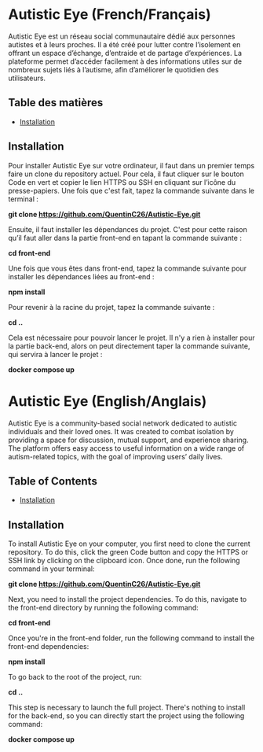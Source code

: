 # Autistic Eye (French/Français)

Autistic Eye est un réseau social communautaire dédié aux personnes autistes et à leurs proches. Il a été créé pour lutter contre l’isolement en offrant un espace d’échange, d’entraide et de partage d’expériences. La plateforme permet d’accéder facilement à des informations utiles sur de nombreux sujets liés à l’autisme, afin d’améliorer le quotidien des utilisateurs.

## Table des matières

- [Installation](#installation)

## Installation

Pour installer Autistic Eye sur votre ordinateur, il faut dans un premier temps faire un clone du repository actuel. Pour cela, il faut cliquer sur le bouton Code en vert et copier le lien HTTPS ou SSH en cliquant sur l’icône du presse-papiers. Une fois que c'est fait, tapez la commande suivante dans le terminal :

**git clone https://github.com/QuentinC26/Autistic-Eye.git**

Ensuite, il faut installer les dépendances du projet. C'est pour cette raison qu’il faut aller dans la partie front-end en tapant la commande suivante :

**cd front-end**

Une fois que vous êtes dans front-end, tapez la commande suivante pour installer les dépendances liées au front-end :

**npm install**

Pour revenir à la racine du projet, tapez la commande suivante :

**cd ..**

Cela est nécessaire pour pouvoir lancer le projet. Il n'y a rien à installer pour la partie back-end, alors on peut directement taper la commande suivante, qui servira à lancer le projet :

**docker compose up**

# Autistic Eye (English/Anglais)

Autistic Eye is a community-based social network dedicated to autistic individuals and their loved ones. It was created to combat isolation by providing a space for discussion, mutual support, and experience sharing. The platform offers easy access to useful information on a wide range of autism-related topics, with the goal of improving users’ daily lives.

## Table of Contents

- [Installation](#installation)

## Installation

To install Autistic Eye on your computer, you first need to clone the current repository. To do this, click the green Code button and copy the HTTPS or SSH link by clicking on the clipboard icon. Once done, run the following command in your terminal:

**git clone https://github.com/QuentinC26/Autistic-Eye.git**

Next, you need to install the project dependencies. To do this, navigate to the front-end directory by running the following command:

**cd front-end**

Once you're in the front-end folder, run the following command to install the front-end dependencies:

**npm install**

To go back to the root of the project, run:

**cd ..**

This step is necessary to launch the full project. There's nothing to install for the back-end, so you can directly start the project using the following command:

**docker compose up**
